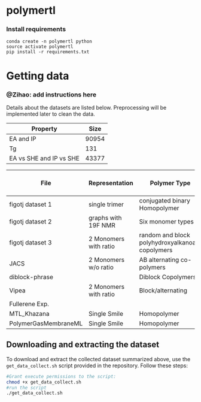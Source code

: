 # polymertl


### Install requirements

```setup
conda create -n polymertl python
source activate polymertl
pip install -r requirements.txt
``` 

# Getting data
### @Zihao: add instructions here 
Details about the datasets are listed below. 
Preprocessing will be implemented later to clean the data. 

| Property                    | Size  |
|-----------------------------|-------|
| EA and IP                   | 90954 |
| Tg                          | 131   |
| EA vs SHE and IP vs SHE     | 43377 |

| File               | Representation        | Polymer Type                                           | Tg   | EA   | IP   | EA vs SHE | IP vs SHE | Size        |
|--------------------|-----------------------|--------------------------------------------------------|------|------|------|-----------|-----------|-------------|
| figotj dataset 1   | single trimer         | conjugated binary Homopolymer                          |      | y    | y    |           |           | 47988       |
| figotj dataset 2   | graphs with 19F NMR   | Six monomer types                                      |      |      |      | y         | y         | 411         |
| figotj dataset 3   | 2 Monomers with ratio | random and block polyhydroxyalkanoate copolymers        | y    |      |      |           |           | 131         |
| JACS               | 2 Monomers w/o ratio  | AB alternating co-polymers                             |      |      |      |           |           | 6345        |
| diblock-phrase     |                       | Diblock Copolymers                                      |      |      |      |           |           |             |
| Vipea              | 2 Monomers with ratio | Block/alternating                                      | y    | y    | y    | y         | y         | 42966       |
| Fullerene Exp.     |                       |                                                        |      |      |      |           |           | 1203        |
| MTL_Khazana        | Single Smile          | Homopolymer                                            | y    | y    |      |           |           | 6264(comb.) |
| PolymerGasMembraneML| Single Smile         | Homopolymer                                            |      |      |      |           |           | 776         |

## Downloading and extracting the dataset

To download and extract the collected dataset summarized above, use the `get_data_collect.sh` script provided in the repository. Follow these steps:

   ```bash
   #Grant execute permissions to the script:
   chmod +x get_data_collect.sh
   #run the script
   ./get_data_collect.sh